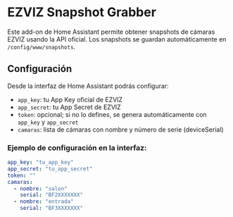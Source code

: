 # EZVIZ Snapshot Grabber

Este add-on de Home Assistant permite obtener snapshots de cámaras EZVIZ usando la API oficial. Los snapshots se guardan automáticamente en `/config/www/snapshots`.

## Configuración

Desde la interfaz de Home Assistant podrás configurar:

- `app_key`: tu App Key oficial de EZVIZ
- `app_secret`: tu App Secret de EZVIZ
- `token`: opcional; si no lo defines, se genera automáticamente con `app_key` y `app_secret`
- `camaras`: lista de cámaras con nombre y número de serie (deviceSerial)

### Ejemplo de configuración en la interfaz:

```yaml
app_key: "tu_app_key"
app_secret: "tu_app_secret"
token: ""
camaras:
  - nombre: "salon"
    serial: "BF2XXXXXXX"
  - nombre: "entrada"
    serial: "BF3XXXXXXX"

